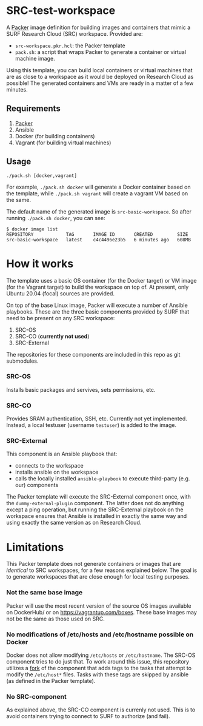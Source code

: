 # SRC-test-workspace

A [Packer](https://www.packer.io/) image definition for building images and containers that mimic a SURF Research Cloud (SRC) workspace. Provided are:

* `src-workspace.pkr.hcl`: the Packer template
* `pack.sh`: a script that wraps Packer to generate a container or virtual machine image.

Using this template, you can build local containers or virtual machines that are as close to a workspace as it would be deployed on Research Cloud as possible! The generated containers 
and VMs are ready in a matter of a few minutes.

## Requirements

1. [Packer](https://www.packer.io/)
1. Ansible
1. Docker (for building containers)
1. Vagrant (for building virtual machines)

## Usage

`./pack.sh [docker,vagrant]`

For example, `./pack.sh docker` will generate a Docker container based on the template, while `./pack.sh vagrant` will create a vagrant VM based on the same.

The default name of the generated image is `src-basic-workspace`. So after running `./pack.sh docker`, you can see:

```
$ docker image list
REPOSITORY            TAG       IMAGE ID       CREATED         SIZE
src-basic-workspace   latest    c4c4496e23b5   6 minutes ago   608MB
```

# How it works

The template uses a basic OS container (for the Docker target) or VM image (for the Vagrant target) to build the workspace on top of. At present, only Ubuntu 20.04 (focal) sources are 
provided.

On top of the base Linux image, Packer will execute a number of Ansible playbooks. These are the three basic components provided by SURF that need to be present on any SRC workspace:

1. SRC-OS
1. SRC-CO (**currently not used**)
1. SRC-External

The repositories for these components are included in this repo as git submodules.

### SRC-OS

Installs basic packages and servives, sets permissions, etc.

### SRC-CO

Provides SRAM authentication, SSH, etc. Currently not yet implemented. Instead, a local testuser (username `testuser`) is added to the image.

### SRC-External

This component is an Ansible playbook that:

* connects to the workspace
* installs ansible on the workspace
* calls the locally installed `ansible-playbook` to execute third-party (e.g. our) components

The Packer template will execute the SRC-External component once, with the `dummy-external-plugin` component. The latter does not do anything except a ping operation, but running the 
SRC-External playbook on the workspace ensures that Ansible is installed in exactly the same way and using exactly the same version as on Research Cloud. 

# Limitations

This Packer template does not generate containers or images that are *identical* to SRC workspaces, for a few reasons explained below. The goal is to generate workspaces that are close 
enough for local testing purposes.

### Not the same base image

Packer will use the most recent version of the source OS images available on DockerHub/ or on https://vagrantup.com/boxes. These base images may not be the same as those used on SRC.

### No modifications of /etc/hosts and /etc/hostname possible on Docker

Docker does not allow modifying `/etc/hosts` or `/etc/hostname`. The SRC-OS component tries to do just that. To work around this issue, this repository utilizes a [fork]() of the 
component that adds tags to the tasks that attempt to modify the `/etc/host*` files. Tasks with these tags are skipped by ansible (as defined in the Packer template).

### No SRC-component

As explained above, the SRC-CO component is currenly not used. This is to avoid containers trying to connect to SURF to authorize (and fail).
